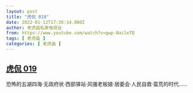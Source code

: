 ```yaml
---
layout: post
title: "虎侃 019"
date: 2022-01-12T17:26:14.000Z
author: 老虎庙私家电视台
from: https://www.youtube.com/watch?v=gwp-BaileTQ
tags: [ 老虎庙 ]
categories: [ 老虎庙 ]
---
```

<!--1642008374000-->
[虎侃 019](https://www.youtube.com/watch?v=gwp-BaileTQ)
------

<div>
恐怖的五湖四海·无政府状·西部驿站·风骚老板娘·居委会·人民自救·蛮荒的时代……
</div>
